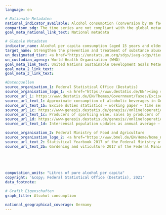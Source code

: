 ```yaml
---
language: en    

# Nationale Metadaten    
national_indicator_available: Alcohol consumption (conversion by UN factors)<br>Alcohol consumption (conversion by national factors)    
comparison_sdg: The time series are not compliant with the global metadata, but provide additional information.    
goal_meta_national_link_text: National metadata    

# Globale Metadaten    
indicator_name: Alcohol per capita consumption (aged 15 years and older) within a calendar year in litres of pure alcohol    
target_name: Strengthen the prevention and treatment of substance abuse, including narcotic drug abuse and harmful use of alcohol    
un_designated_tier: <a href="https://unstats.un.org/sdgs/iaeg-sdgs/tier-classification/" title="Click here for more information on the UN tier classification."  target="_blank">Tier I</a>    
un_custodian_agency: World Health Organisation (WHO)    
goal_meta_link_text: United Nations Sustainable Development Goals Metadata    
goal_meta_2_link_text:     
goal_meta_3_link_text:     

#Datenquellen
source_organisation_1: Federal Statistical Office (Destatis)
source_organisation_logo_1: <a href="https://www.destatis.de/EN"><img src="https://g205sdgs.github.io/sdg-indicators/public/OrgImgEn/destatis.png" alt="Logo destatis" style="height:60px; width:148px" /></a>
source_url_1: https://www.destatis.de/EN/Themes/Government/Taxes/Excise-Duties/Tables/approximate-consumption-alcoholic-beverages.html
source_url_text_1: Approximate consumption of alcoholic beverages in Germany
source_url_text_1b: Excise duties statistics – working paper – time series (only available in German)
source_url_1c: https://www-genesis.destatis.de/genesis//online?operation=table&code=73423-0001&bypass=true&language=en
source_url_text_1c: Producers of sparkling wine, sales by producers of sparkling wine, consumption of sparkling wine – GENESIS online 73423-0001
source_url_1d: https://www-genesis.destatis.de/genesis//online?operation=table&code=12411-0040&bypass=true&language=en
source_url_text_1d: Intercensal population updates as annual average – GENESIS online 12411-0040

source_organisation_2: Federal Ministry of Food and Agriculture
source_organisation_logo_2: <a href="https://www.bmel.de/EN/Home/home_node.html"><img src="https://g205sdgs.github.io/sdg-indicators/public/OrgImgEn/bmel.png" alt="Logo bmel" style="height:60px; width:148px" /></a>
source_url_text_2: Statistical Yearbook 2017 of the Federal Ministry of Food and Agriculture (only available in German)
source_url_text_2b: Gardening and viticulture 2017 of the Federal Ministry of Food and Agriculture (only available in German)




    
computation_units: "Litres of pure alcohol per capita"    
copyright: '&copy; Federal Statistical Office (Destatis), 2021'    
data_footnote:     

# Grafik Eigenschaften    
graph_title: Alcohol consumption    

national_geographical_coverage: Germany    
---
```


<span></span>